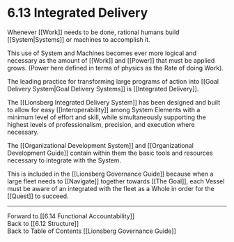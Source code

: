 # 6.13 Integrated Delivery 
Whenever [[Work]] needs to be done, rational humans build [[System|Systems]] or machines to accomplish it. 

This use of System and Machines becomes ever more logical and necessary as the amount of [[Work]] and [[Power]] that must be applied grows. (Power here defined in terms of physics as the Rate of doing Work). 

The leading practice for transforming large programs of action into [[Goal Delivery System|Goal Delivery Systems]] is [[Integrated Delivery]]. 

The [[Lionsberg Integrated Delivery System]] has been designed and built to allow for easy [[Interoperability]] among System Elements with a minimum level of effort and skill, while simultaneously supporting the highest levels of professionalism, precision, and execution where necessary. 

The [[Organizational Development System]] and [[Organizational Development Guide]] contain within them the basic tools and resources necessary to integrate with the System. 

This is included in the [[Lionsberg Governance Guide]] because when a large fleet needs to [[Navigate]] together towards [[The Goal]], each Vessel must be aware of an integrated with the fleet as a Whole in order for the [[Quest]] to succeed. 

___

Forward to [[6.14 Functional Accountability]]  
Back to [[6.12 Structure]]  
Back to Table of Contents [[Lionsberg Governance Guide]]
